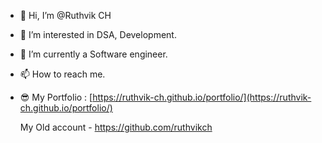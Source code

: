 
- 👋 Hi, I’m @Ruthvik CH
- 👀 I’m interested in DSA, Development.
- 🌱 I’m currently a Software engineer.
- 📫 How to reach me.
- 😎 My Portfolio : [https://ruthvik-ch.github.io/portfolio/](https://ruthvik-ch.github.io/portfolio/)

  My Old account - https://github.com/ruthvikch
<!---
Ruthvik-Ch/Ruthvik-Ch is a ✨ special ✨ repository because its `README.md` (this file) appears on your GitHub profile.
You can click the Preview link to take a look at your changes.
--->
